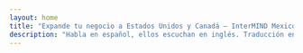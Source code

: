 ```yaml
---
layout: home
title: "Expande tu negocio a Estados Unidos y Canadá — InterMIND Mexico"
description: "Habla en español, ellos escuchan en inglés. Traducción en tiempo real para empresas mexicanas que se conectan con socios norteamericanos."
---
```


<HeroSection
  title="Habla en **Español**. <br>Ellos Escuchan en **Inglés**. <br>Cierra Más Negocios."
  text="Conecta empresas mexicanas con socios de Estados Unidos y Canadá a través de traducción de voz en tiempo real.">
<NavButton buttonLabel="Conoce Más" buttonClass="brand" to="/" />
<NavButton buttonLabel="Asistente" buttonClass="alt" to="/chat" />
</HeroSection>

<br>
<VideoPlayer src="/demo-en-mx.mp4" />